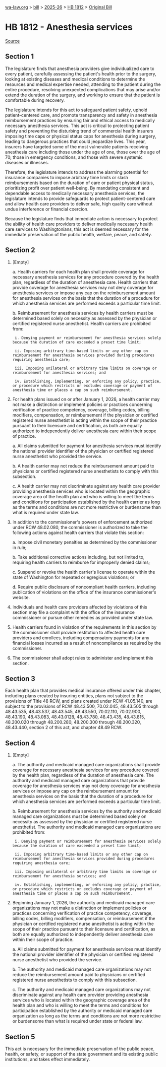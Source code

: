 [wa-law.org](/) > [bill](/bill/) > [2025-26](/bill/2025-26/) > [HB 1812](/bill/2025-26/hb/1812/) > [Original Bill](/bill/2025-26/hb/1812/1/)

# HB 1812 - Anesthesia services

[Source](http://lawfilesext.leg.wa.gov/biennium/2025-26/Pdf/Bills/House%20Bills/1812.pdf)

## Section 1
The legislature finds that anesthesia providers give individualized care to every patient, carefully assessing the patient's health prior to the surgery, looking at existing diseases and medical conditions to determine the resources and medical expertise needed, attending to the patient during the entire procedure, resolving unexpected complications that may arise and/or extend the duration of the surgery, and working to ensure that the patient is comfortable during recovery.

The legislature intends for this act to safeguard patient safety, uphold patient-centered care, and promote transparency and safety in anesthesia reimbursement practices by ensuring fair and ethical access to medically necessary anesthesia services. This act is critical to protecting patient safety and preventing the disturbing trend of commercial health insurers imposing time caps or physical status caps for anesthesia during surgery, leading to dangerous practices that could jeopardize lives. This year, insurers have targeted some of the most vulnerable patients receiving anesthesia care including those under the age of one, those over the age of 70, those in emergency conditions, and those with severe systemic diseases or illnesses.

Therefore, the legislature intends to address the alarming potential for insurance companies to impose arbitrary time limits or slash reimbursements based on the duration of care or patient physical status, prioritizing profit over patient well-being. By mandating consistent and dependable access to medically necessary anesthesia services, the legislature intends to provide safeguards to protect patient-centered care and allow health care providers to deliver safe, high quality care without undue interference or financial coercion.

Because the legislature finds that immediate action is necessary to protect the ability of health care providers to deliver medically necessary health care services to Washingtonians, this act is deemed necessary for the immediate preservation of the public health, welfare, peace, and safety.

## Section 2
1. [Empty]

    a. Health carriers for each health plan shall provide coverage for necessary anesthesia services for any procedure covered by the health plan, regardless of the duration of anesthesia care. Health carriers that provide coverage for anesthesia services may not deny coverage for anesthesia services or impose any cap on the reimbursement amount for anesthesia services on the basis that the duration of a procedure for which anesthesia services are performed exceeds a particular time limit.

    b. Reimbursement for anesthesia services by health carriers must be determined based solely on necessity as assessed by the physician or certified registered nurse anesthetist. Health carriers are prohibited from:

        i. Denying payment or reimbursement for anesthesia services solely because the duration of care exceeded a preset time limit;

        ii. Imposing arbitrary time-based limits or any other cap on reimbursement for anesthesia services provided during procedures requiring anesthesia care;

        iii. Imposing unilateral or arbitrary time limits on coverage or reimbursement for anesthesia services; and

        iv. Establishing, implementing, or enforcing any policy, practice, or procedure which restricts or excludes coverage or payment of anesthesia time or places a cap on such reimbursement.

2. For health plans issued on or after January 1, 2026, a health carrier may not make a distinction or implement policies or practices concerning verification of practice competency, coverage, billing codes, billing modifiers, compensation, or reimbursement if the physician or certified registered nurse anesthetist is acting within the scope of their practice pursuant to their licensure and certification, as both are equally authorized to independently deliver anesthesia care within their scope of practice.

    a. All claims submitted for payment for anesthesia services must identify the national provider identifier of the physician or certified registered nurse anesthetist who provided the service.

    b. A health carrier may not reduce the reimbursement amount paid to physicians or certified registered nurse anesthetists to comply with this subsection.

    c. A health carrier may not discriminate against any health care provider providing anesthesia services who is located within the geographic coverage area of the health plan and who is willing to meet the terms and conditions for participation established by the health carrier as long as the terms and conditions are not more restrictive or burdensome than what is required under state law.

3. In addition to the commissioner's powers of enforcement authorized under RCW 48.02.080, the commissioner is authorized to take the following actions against health carriers that violate this section:

    a. Impose civil monetary penalties as determined by the commissioner in rule;

    b. Take additional corrective actions including, but not limited to, requiring health carriers to reimburse for improperly denied claims;

    c. Suspend or revoke the health carrier's license to operate within the state of Washington for repeated or egregious violations; or

    d. Require public disclosure of noncompliant health carriers, including publication of violations on the office of the insurance commissioner's website.

4. Individuals and health care providers affected by violations of this section may file a complaint with the office of the insurance commissioner or pursue other remedies as provided under state law.

5. Health carriers found in violation of the requirements in this section by the commissioner shall provide restitution to affected health care providers and enrollees, including compensatory payments for any financial losses incurred as a result of noncompliance as required by the commissioner.

6. The commissioner shall adopt rules to administer and implement this section.

## Section 3
Each health plan that provides medical insurance offered under this chapter, including plans created by insuring entities, plans not subject to the provisions of Title 48 RCW, and plans created under RCW 41.05.140, are subject to the provisions of RCW 48.43.500, 70.02.045, 48.43.505 through 48.43.535, 48.43.537, 48.43.545, 48.43.550, 70.02.110, 70.02.900, 48.43.190, 48.43.083, 48.43.0128, 48.43.780, 48.43.435, 48.43.815, 48.200.020 through 48.200.280, 48.200.300 through 48.200.320, 48.43.440, section 2 of this act, and chapter 48.49 RCW.

## Section 4
1. [Empty]

    a. The authority and medicaid managed care organizations shall provide coverage for necessary anesthesia services for any procedure covered by the health plan, regardless of the duration of anesthesia care. The authority and medicaid managed care organizations that provide coverage for anesthesia services may not deny coverage for anesthesia services or impose any cap on the reimbursement amount for anesthesia services on the basis that the duration of a procedure for which anesthesia services are performed exceeds a particular time limit.

    b. Reimbursement for anesthesia services by the authority and medicaid managed care organizations must be determined based solely on necessity as assessed by the physician or certified registered nurse anesthetist. The authority and medicaid managed care organizations are prohibited from:

        i. Denying payment or reimbursement for anesthesia services solely because the duration of care exceeded a preset time limit;

        ii. Imposing arbitrary time-based limits or any other cap on reimbursement for anesthesia services provided during procedures requiring anesthesia care;

        iii. Imposing unilateral or arbitrary time limits on coverage or reimbursement for anesthesia services; and

        iv. Establishing, implementing, or enforcing any policy, practice, or procedure which restricts or excludes coverage or payment of anesthesia time or places a cap on such reimbursement.

2. Beginning January 1, 2026, the authority and medicaid managed care organizations may not make a distinction or implement policies or practices concerning verification of practice competency, coverage, billing codes, billing modifiers, compensation, or reimbursement if the physician or certified registered nurse anesthetist is acting within the scope of their practice pursuant to their licensure and certification, as both are equally authorized to independently deliver anesthesia care within their scope of practice.

    a. All claims submitted for payment for anesthesia services must identify the national provider identifier of the physician or certified registered nurse anesthetist who provided the service.

    b. The authority and medicaid managed care organizations may not reduce the reimbursement amount paid to physicians or certified registered nurse anesthetists to comply with this subsection.

    c. The authority and medicaid managed care organizations may not discriminate against any health care provider providing anesthesia services who is located within the geographic coverage area of the health plan and who is willing to meet the terms and conditions for participation established by the authority or medicaid managed care organization as long as the terms and conditions are not more restrictive or burdensome than what is required under state or federal law.

## Section 5
This act is necessary for the immediate preservation of the public peace, health, or safety, or support of the state government and its existing public institutions, and takes effect immediately.
